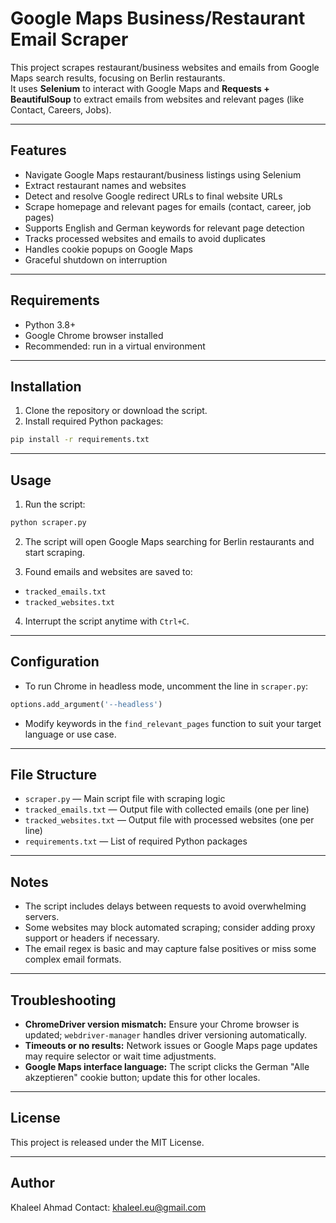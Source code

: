 # Google Maps Business/Restaurant Email Scraper

This project scrapes restaurant/business websites and emails from Google Maps search results, focusing on Berlin restaurants.  
It uses **Selenium** to interact with Google Maps and **Requests + BeautifulSoup** to extract emails from websites and relevant pages (like Contact, Careers, Jobs).

---

## Features

- Navigate Google Maps restaurant/business listings using Selenium
- Extract restaurant names and websites
- Detect and resolve Google redirect URLs to final website URLs
- Scrape homepage and relevant pages for emails (contact, career, job pages)
- Supports English and German keywords for relevant page detection
- Tracks processed websites and emails to avoid duplicates
- Handles cookie popups on Google Maps
- Graceful shutdown on interruption

---

## Requirements

- Python 3.8+
- Google Chrome browser installed
- Recommended: run in a virtual environment

---

## Installation

1. Clone the repository or download the script.
2. Install required Python packages:

```bash
pip install -r requirements.txt
````

---

## Usage

1. Run the script:

```bash
python scraper.py
```

2. The script will open Google Maps searching for Berlin restaurants and start scraping.

3. Found emails and websites are saved to:

* `tracked_emails.txt`
* `tracked_websites.txt`

4. Interrupt the script anytime with `Ctrl+C`.

---

## Configuration

* To run Chrome in headless mode, uncomment the line in `scraper.py`:

```python
options.add_argument('--headless')
```

* Modify keywords in the `find_relevant_pages` function to suit your target language or use case.

---

## File Structure

* `scraper.py` — Main script file with scraping logic
* `tracked_emails.txt` — Output file with collected emails (one per line)
* `tracked_websites.txt` — Output file with processed websites (one per line)
* `requirements.txt` — List of required Python packages

---

## Notes

* The script includes delays between requests to avoid overwhelming servers.
* Some websites may block automated scraping; consider adding proxy support or headers if necessary.
* The email regex is basic and may capture false positives or miss some complex email formats.

---

## Troubleshooting

* **ChromeDriver version mismatch:** Ensure your Chrome browser is updated; `webdriver-manager` handles driver versioning automatically.
* **Timeouts or no results:** Network issues or Google Maps page updates may require selector or wait time adjustments.
* **Google Maps interface language:** The script clicks the German "Alle akzeptieren" cookie button; update this for other locales.

---

## License

This project is released under the MIT License.

---

## Author
Khaleel Ahmad
Contact: [khaleel.eu@gmail.com](mailto:khaleel.eu@gmail.com)